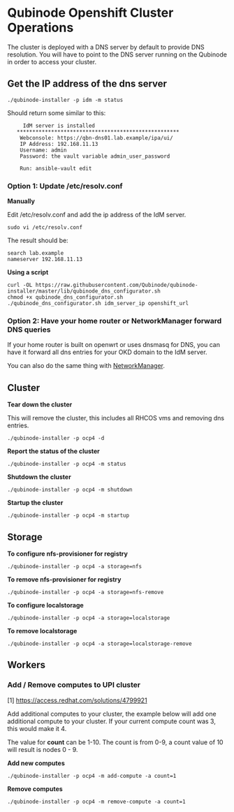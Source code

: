# Qubinode Openshift Cluster Operations 

The cluster is deployed with a DNS server by default to provide DNS resolution. You will have
to point to the DNS server running on the Qubinode in order to access your cluster.

## Get the IP address of the dns server

```
./qubinode-installer -p idm -m status
```

Should return some similar to this:

```
     IdM server is installed
   ****************************************************
    Webconsole: https://qbn-dns01.lab.example/ipa/ui/
    IP Address: 192.168.11.13
    Username: admin
    Password: the vault variable admin_user_password

    Run: ansible-vault edit
```

### Option 1: Update /etc/resolv.conf

**Manually**

Edit /etc/resolv.conf and add the ip address of the IdM server.

```
sudo vi /etc/resolv.conf
```

The result should be:

```
search lab.example
nameserver 192.168.11.13
```

**Using a script**

```
curl -OL https://raw.githubusercontent.com/Qubinode/qubinode-installer/master/lib/qubinode_dns_configurator.sh
chmod +x qubinode_dns_configurator.sh
./qubinode_dns_configurator.sh idm_server_ip openshift_url
```

### Option 2: Have your home router or NetworkManager forward DNS queries

If your home router is built on openwrt or uses dnsmasq for DNS, you can have it forward all dns entries for your OKD domain to the IdM server.

You can also do the same thing with [NetworkManager](https://fedoramagazine.org/using-the-networkmanagers-dnsmasq-plugin/).

## Cluster

**Tear down the cluster**

This will remove the cluster, this includes all RHCOS vms and removing dns entries.

```=shell
./qubinode-installer -p ocp4 -d
```

**Report the status of the cluster**

```=shell
./qubinode-installer -p ocp4 -m status
```

**Shutdown the cluster**

```=shell
./qubinode-installer -p ocp4 -m shutdown
```

**Startup the cluster**

```=shell
./qubinode-installer -p ocp4 -m startup
```

## Storage
**To configure nfs-provisioner for registry**
```shell
./qubinode-installer -p ocp4 -a storage=nfs
```

**To remove nfs-provisioner for registry**
```shell
./qubinode-installer -p ocp4 -a storage=nfs-remove
```

**To configure localstorage**
```shell
./qubinode-installer -p ocp4 -a storage=localstorage
```

**To remove localstorage**
```shell
./qubinode-installer -p ocp4 -a storage=localstorage-remove
```

## Workers


### Add / Remove computes to UPI cluster

[1] https://access.redhat.com/solutions/4799921

Add additional computes to your cluster, the example below will add one
additional compute to your cluster. If your current compute count was 3, this would 
make it 4.

The value for **count** can be 1-10. The count is from 0-9, a count value of 10 will result is nodes 0 - 9.


**Add new computes**
```shell
./qubinode-installer -p ocp4 -m add-compute -a count=1
```

**Remove computes**
```shell
./qubinode-installer -p ocp4 -m remove-compute -a count=1
```
